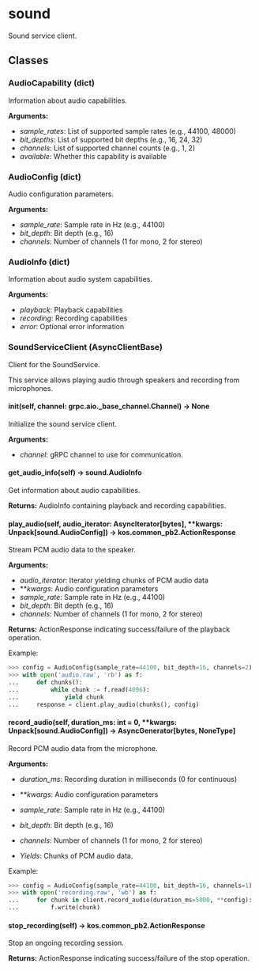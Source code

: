 # sound

Sound service client.

## Classes

### AudioCapability (dict)

Information about audio capabilities.

**Arguments:**
- *sample_rates*: List of supported sample rates (e.g., 44100, 48000)
- *bit_depths*: List of supported bit depths (e.g., 16, 24, 32)
- *channels*: List of supported channel counts (e.g., 1, 2)
- *available*: Whether this capability is available

### AudioConfig (dict)

Audio configuration parameters.

**Arguments:**
- *sample_rate*: Sample rate in Hz (e.g., 44100)
- *bit_depth*: Bit depth (e.g., 16)
- *channels*: Number of channels (1 for mono, 2 for stereo)

### AudioInfo (dict)

Information about audio system capabilities.

**Arguments:**
- *playback*: Playback capabilities
- *recording*: Recording capabilities
- *error*: Optional error information

### SoundServiceClient (AsyncClientBase)

Client for the SoundService.

This service allows playing audio through speakers and recording from microphones.

#### __init__(self, channel: grpc.aio._base_channel.Channel) -> None

Initialize the sound service client.

**Arguments:**
- *channel*: gRPC channel to use for communication.

#### get_audio_info(self) -> sound.AudioInfo

Get information about audio capabilities.

**Returns:**
    AudioInfo containing playback and recording capabilities.

#### play_audio(self, audio_iterator: AsyncIterator[bytes], **kwargs: Unpack[sound.AudioConfig]) -> kos.common_pb2.ActionResponse

Stream PCM audio data to the speaker.

**Arguments:**
- *audio_iterator*: Iterator yielding chunks of PCM audio data
- ***kwargs*: Audio configuration parameters
- *sample_rate*: Sample rate in Hz (e.g., 44100)
- *bit_depth*: Bit depth (e.g., 16)
- *channels*: Number of channels (1 for mono, 2 for stereo)

**Returns:**
    ActionResponse indicating success/failure of the playback operation.

Example:
```python
>>> config = AudioConfig(sample_rate=44100, bit_depth=16, channels=2)
>>> with open('audio.raw', 'rb') as f:
...     def chunks():
...         while chunk := f.read(4096):
...             yield chunk
...     response = client.play_audio(chunks(), config)
```

#### record_audio(self, duration_ms: int = 0, **kwargs: Unpack[sound.AudioConfig]) -> AsyncGenerator[bytes, NoneType]

Record PCM audio data from the microphone.

**Arguments:**
- *duration_ms*: Recording duration in milliseconds (0 for continuous)
- ***kwargs*: Audio configuration parameters
- *sample_rate*: Sample rate in Hz (e.g., 44100)
- *bit_depth*: Bit depth (e.g., 16)
- *channels*: Number of channels (1 for mono, 2 for stereo)

- *Yields*: 
    Chunks of PCM audio data.

Example:
```python
>>> config = AudioConfig(sample_rate=44100, bit_depth=16, channels=1)
>>> with open('recording.raw', 'wb') as f:
...     for chunk in client.record_audio(duration_ms=5000, **config):
...         f.write(chunk)
```

#### stop_recording(self) -> kos.common_pb2.ActionResponse

Stop an ongoing recording session.

**Returns:**
    ActionResponse indicating success/failure of the stop operation.
